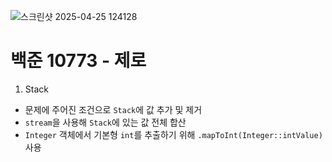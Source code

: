 ![스크린샷 2025-04-25 124128](https://github.com/user-attachments/assets/bf14bf66-ff87-4351-b5f6-578d53fab84c)

# 백준 10773 - 제로

1. Stack
- 문제에 주어진 조건으로 `Stack`에 값 추가 및 제거
- `stream`을 사용해 `Stack`에 있는 값 전체 합산
- `Integer` 객체에서 기본형 `int`를 추출하기 위해 `.mapToInt(Integer::intValue)` 사용